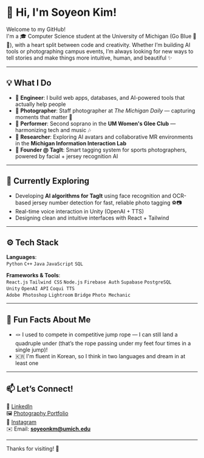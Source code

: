 # 👋 Hi, I'm Soyeon Kim!

Welcome to my GitHub!  
I'm a 🎓 Computer Science student at the University of Michigan (Go Blue 💙💛), with a heart split between code and creativity. Whether I’m building AI tools or photographing campus events, I’m always looking for new ways to tell stories and make things more intuitive, human, and beautiful ✨

---

## 💡 What I Do

- 🧠 **Engineer**: I build web apps, databases, and AI-powered tools that actually help people
- 📸 **Photographer**: Staff photographer at *The Michigan Daily* — capturing moments that matter 📰
- 🎤 **Performer**: Second soprano in the **UM Women's Glee Club** — harmonizing tech and music 🎶
- 🧪 **Researcher**: Exploring AI avatars and collaborative MR environments in the **Michigan Information Interaction Lab**
- 💼 **Founder @ TagIt**: Smart tagging system for sports photographers, powered by facial + jersey recognition AI

---

## 🌱 Currently Exploring

- Developing **AI algorithms for TagIt** using face recognition and OCR-based jersey number detection for fast, reliable photo tagging ⚽📷  
- Real-time voice interaction in Unity (OpenAI + TTS)  
- Designing clean and intuitive interfaces with React + Tailwind

---

## ⚙️ Tech Stack

**Languages**:  
`Python` `C++` `Java` `JavaScript` `SQL`

**Frameworks & Tools**:  
`React.js` `Tailwind CSS` `Node.js` `Firebase Auth` `Supabase` `PostgreSQL`  
`Unity` `OpenAI API` `Coqui TTS`  
`Adobe Photoshop` `Lightroom` `Bridge` `Photo Mechanic`

---

## 🎨 Fun Facts About Me
- 🪢 I used to compete in competitive jump rope — I can still land a quadruple under (that’s the rope passing under my feet four times in a single jump)!
- 🇰🇷 I'm fluent in Korean, so I think in two languages and dream in at least one

---

## 📫 Let’s Connect!

💼 [LinkedIn](https://www.linkedin.com/in/soyeonkimm/)  
🖼️ [Photography Portfolio](https://soyeonkimphotography.myportfolio.com/)  
📸 [Instagram](https://www.instagram.com/soyeon.kim.photography)  
✉️ Email: **soyeonkm@umich.edu**

---

Thanks for visiting! 🚀  
